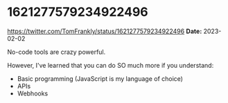 # 1621277579234922496
https://twitter.com/TomFrankly/status/1621277579234922496
**Date:** 2023-02-02

No-code tools are crazy powerful.

However, I've learned that you can do SO much more if you understand:

- Basic programming (JavaScript is my language of choice)
- APIs
- Webhooks
